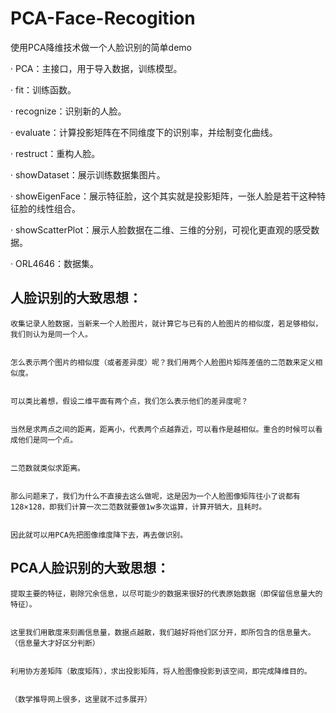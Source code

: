 # PCA-Face-Recogition
使用PCA降维技术做一个人脸识别的简单demo


· PCA：主接口，用于导入数据，训练模型。


· fit：训练函数。


· recognize：识别新的人脸。


· evaluate：计算投影矩阵在不同维度下的识别率，并绘制变化曲线。


· restruct：重构人脸。


· showDataset：展示训练数据集图片。


· showEigenFace：展示特征脸，这个其实就是投影矩阵，一张人脸是若干这种特征脸的线性组合。


· showScatterPlot：展示人脸数据在二维、三维的分别，可视化更直观的感受数据。


· ORL4646：数据集。


## 人脸识别的大致思想：
    收集记录人脸数据，当新来一个人脸图片，就计算它与已有的人脸图片的相似度，若足够相似，我们则认为是同一个人。
    
    
    怎么表示两个图片的相似度（或者差异度）呢？我们用两个人脸图片矩阵差值的二范数来定义相似度。
    
    
    可以类比着想，假设二维平面有两个点，我们怎么表示他们的差异度呢？
    
    
    当然是求两点之间的距离，距离小，代表两个点越靠近，可以看作是越相似。重合的时候可以看成他们是同一个点。
    
    
    二范数就类似求距离。
    
    
    那么问题来了，我们为什么不直接去这么做呢，这是因为一个人脸图像矩阵往小了说都有128×128，即我们计算一次二范数就要做1w多次运算，计算开销大，且耗时。
    
    
    因此就可以用PCA先把图像维度降下去，再去做识别。
    
    
## PCA人脸识别的大致思想：
    提取主要的特征，剔除冗余信息，以尽可能少的数据来很好的代表原始数据（即保留信息量大的特征）。
    
    
    这里我们用散度来刻画信息量，数据点越散，我们越好将他们区分开，即所包含的信息量大。（信息量大才好区分判断）
    
    
    利用协方差矩阵（散度矩阵），求出投影矩阵，将人脸图像投影到该空间，即完成降维目的。
    
    
    （数学推导网上很多，这里就不过多展开）
    
   
    
